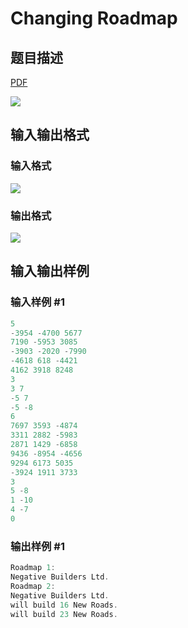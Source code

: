 # Changing Roadmap

## 题目描述

[problemUrl]: https://uva.onlinejudge.org/index.php?option=com_onlinejudge&Itemid=8&category=22&page=show_problem&problem=1945

[PDF](https://uva.onlinejudge.org/external/110/p11004.pdf)

![](https://cdn.luogu.com.cn/upload/vjudge_pic/UVA11004/22e9c295fbbc31d608f8b031c3a29b712d87a3a2.png)

## 输入输出格式

### 输入格式

![](https://cdn.luogu.com.cn/upload/vjudge_pic/UVA11004/3c56028706a02a7d9747a188023501df378d56e5.png)

### 输出格式

![](https://cdn.luogu.com.cn/upload/vjudge_pic/UVA11004/7ae2f69885ebd94084661aa0fa8b6ceace7325c8.png)

## 输入输出样例

### 输入样例 #1

```cpp
5
-3954 -4700 5677
7190 -5953 3085
-3903 -2020 -7990
-4618 618 -4421
4162 3918 8248
3
3 7
-5 7
-5 -8
6
7697 3593 -4874
3311 2882 -5983
2871 1429 -6858
9436 -8954 -4656
9294 6173 5035
-3924 1911 3733
3
5 -8
1 -10
4 -7
0
```


### 输出样例 #1

```cpp
Roadmap 1:
Negative Builders Ltd.
Roadmap 2:
Negative Builders Ltd.
will build 16 New Roads.
will build 23 New Roads.
```


